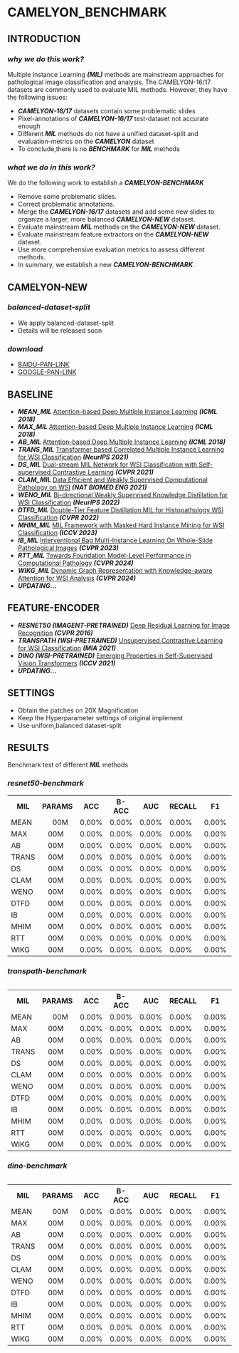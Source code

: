 # CAMELYON_BENCHMARK
## INTRODUCTION
### *why we do this work?*
Multiple Instance Learning **_(MIL)_** methods are mainstream approaches for pathological image classification and analysis.
The CAMELYON-16/17 datasets are commonly used to evaluate MIL methods. 
However, they have the following issues:
* **_CAMELYON-16/17_** datasets contain some problematic slides
* Pixel-annotations of **_CAMELYON-16/17_** test-dataset not accurate enough
* Different **_MIL_** methods do not have a unified dataset-split and evaluation-metrics on the ***CAMELYON*** dataset
* To conclude,there is no ***BENCHMARK*** for ***MIL*** methods
### *what we do in this work?*
We do the following work to establish a ***CAMELYON-BENCHMARK***
* Remove some problematic slides.
* Correct problematic annotations.
* Merge the **_CAMELYON-16/17_** datasets and add some new slides to organize a larger, more balanced **_CAMELYON-NEW_** dataset.
* Evaluate mainstream ***MIL*** methods on the **_CAMELYON-NEW_** dataset.
* Evaluate mainstream feature extractors on the **_CAMELYON-NEW_** dataset.
* Use more comprehensive evaluation metrics to assess different methods.
* In summary, we establish a new **_CAMELYON-BENCHMARK_**.

## CAMELYON-NEW
### *balanced-dataset-split* 
* We apply balanced-dataset-split
* Details will be released soon
### *download*
* [BAIDU-PAN-LINK](https://github.com/lingxitong/CAMELYON_BENCHMARK/edit/main/README.md)
* [GOOGLE-PAN-LINK](https://github.com/lingxitong/CAMELYON_BENCHMARK/edit/main/README.md)
## BASELINE
* ***MEAN_MIL*** [Attention-based Deep Multiple Instance Learning](https://arxiv.org/abs/1802.04712) ***(ICML 2018)*** 
* ***MAX_MIL*** [Attention-based Deep Multiple Instance Learning](https://arxiv.org/abs/1802.04712) ***(ICML 2018)*** 
* ***AB_MIL*** [Attention-based Deep Multiple Instance Learning](https://arxiv.org/abs/1802.04712) ***(ICML 2018)*** 
* ***TRANS_MIL*** [Transformer based Correlated Multiple Instance Learning for WSI Classification](https://arxiv.org/abs/2106.00908) ***(NeurIPS 2021)***
* ***DS_MIL*** [Dual-stream MIL Network for WSI Classification with Self-supervised Contrastive Learning](https://arxiv.org/abs/2011.08939) ***(CVPR 2021)***
* ***CLAM_MIL*** [Data Efficient and Weakly Supervised Computational Pathology on WSI](https://arxiv.org/abs/2004.09666) ***(NAT BIOMED ENG 2021)***
* ***WENO_MIL*** [Bi-directional Weakly Supervised Knowledge Distillation for WSI Classification](https://arxiv.org/abs/2210.03664) ***(NeurIPS 2022)***
* ***DTFD_MIL*** [Double-Tier Feature Distillation MIL for Histopathology WSI Classification](https://arxiv.org/abs/2203.12081) ***(CVPR 2022)***
* ***MHIM_MIL*** [MIL Framework with Masked Hard Instance Mining for WSI Classification](https://arxiv.org/abs/2307.15254) ***(ICCV 2023)***
* ***IB_MIL*** [Interventional Bag Multi-Instance Learning On Whole-Slide Pathological Images](https://arxiv.org/abs/2303.06873) ***(CVPR 2023)***
* ***RTT_MIL*** [Towards Foundation Model-Level Performance in Computational Pathology](https://arxiv.org/abs/2402.17228) ***(CVPR 2024)***
* ***WIKG_MIL*** [Dynamic Graph Representation with Knowledge-aware Attention for WSI Analysis](https://arxiv.org/abs/2403.07719) ***(CVPR 2024)***
* ***UPDATING...***

## FEATURE-ENCODER
* ***RESNET50 (IMAGENT-PRETRAINED)*** [Deep Residual Learning for Image Recognition](https://arxiv.org/abs/1512.03385) ***(CVPR 2016)*** 
* ***TRANSPATH (WSI-PRETRAINED)*** [Unsupervised Contrastive Learning for WSI Classification](https://www.sciencedirect.com/science/article/pii/S1361841522002043) ***(MIA 2021)*** 
* ***DINO (WSI-PRETRAINED)*** [Emerging Properties in Self-Supervised Vision Transformers](https://arxiv.org/abs/2104.14294) ***(ICCV 2021)***
* ***UPDATING...***

  
## SETTINGS
* Obtain the patches on 20X Magnification
* Keep the Hyperparameter settings of original implement
* Use uniform,balanced dataset-split

  
## RESULTS
Benchmark test of different ***MIL*** methods
### *resnet50-benchmark*

<table>
  <tr>
    <th>MIL</th>
    <th>PARAMS</th>
    <th>ACC</th>
    <th>B-ACC</th>
    <th>AUC</th>
    <th>RECALL</th>
    <th>F1</th>
    <th colspan="6">DOWNLOAD</th>
  </tr>
  <tr>
    <td>MEAN</td>
    <td style="text-align: center;">&nbsp;&nbsp;&nbsp;00M</td>
    <td>0.00%</td>
    <td>0.00%</td>
    <td>0.00%</td>
    <td>0.00%</td>
    <td>0.00%</td>
    <td><a href="https://github.com/lingxitong/CAMELYON_BENCHMARK/edit/main/README.md">&nbsp;pre-trained</a></td>
  </tr>
    <tr>
    <td>MAX</td>
    <td>&nbsp;&nbsp;&nbsp;00M</td>
    <td>0.00%</td>
    <td>0.00%</td>
    <td>0.00%</td>
    <td>0.00%</td>
    <td>0.00%</td>
    <td><a href="https://github.com/lingxitong/CAMELYON_BENCHMARK/edit/main/README.md">&nbsp;pre-trained</a></td>
  </tr>
    <tr>
    <td>AB</td>
    <td>&nbsp;&nbsp;&nbsp;00M</td>
    <td>0.00%</td>
    <td>0.00%</td>
    <td>0.00%</td>
    <td>0.00%</td>
    <td>0.00%</td>
    <td><a href="https://github.com/lingxitong/CAMELYON_BENCHMARK/edit/main/README.md">&nbsp;pre-trained</a></td>
  </tr>
    <tr>
    <td>TRANS</td>
    <td>&nbsp;&nbsp;&nbsp;00M</td>
    <td>0.00%</td>
    <td>0.00%</td>
    <td>0.00%</td>
    <td>0.00%</td>
    <td>0.00%</td>
    <td><a href="https://github.com/lingxitong/CAMELYON_BENCHMARK/edit/main/README.md">&nbsp;pre-trained</a></td>
  </tr>
    <tr>
    <td>DS</td>
    <td>&nbsp;&nbsp;&nbsp;00M</td>
    <td>0.00%</td>
    <td>0.00%</td>
    <td>0.00%</td>
    <td>0.00%</td>
    <td>0.00%</td>
    <td><a href="https://github.com/lingxitong/CAMELYON_BENCHMARK/edit/main/README.md">&nbsp;pre-trained</a></td>
  </tr>
    <tr>
    <td>CLAM</td>
    <td>&nbsp;&nbsp;&nbsp;00M</td>
    <td>0.00%</td>
    <td>0.00%</td>
    <td>0.00%</td>
    <td>0.00%</td>
    <td>0.00%</td>
    <td><a href="https://github.com/lingxitong/CAMELYON_BENCHMARK/edit/main/README.md">&nbsp;pre-trained</a></td>
  </tr>
    <tr>
    <td>WENO</td>
    <td>&nbsp;&nbsp;&nbsp;00M</td>
    <td>0.00%</td>
    <td>0.00%</td>
    <td>0.00%</td>
    <td>0.00%</td>
    <td>0.00%</td>
    <td><a href="https://github.com/lingxitong/CAMELYON_BENCHMARK/edit/main/README.md">&nbsp;pre-trained</a></td>
  </tr>
    <tr>
    <td>DTFD</td>
    <td>&nbsp;&nbsp;&nbsp;00M</td>
    <td>0.00%</td>
    <td>0.00%</td>
    <td>0.00%</td>
    <td>0.00%</td>
    <td>0.00%</td>
    <td><a href="https://github.com/lingxitong/CAMELYON_BENCHMARK/edit/main/README.md">&nbsp;pre-trained</a></td>
  </tr>
    </tr>
    <tr>
    <td>IB</td>
    <td>&nbsp;&nbsp;&nbsp;00M</td>
    <td>0.00%</td>
    <td>0.00%</td>
    <td>0.00%</td>
    <td>0.00%</td>
    <td>0.00%</td>
    <td><a href="https://github.com/lingxitong/CAMELYON_BENCHMARK/edit/main/README.md">&nbsp;pre-trained</a></td>
  </tr>
    </tr>
    <tr>
    <td>MHIM</td>
    <td>&nbsp;&nbsp;&nbsp;00M</td>
    <td>0.00%</td>
    <td>0.00%</td>
    <td>0.00%</td>
    <td>0.00%</td>
    <td>0.00%</td>
    <td><a href="https://github.com/lingxitong/CAMELYON_BENCHMARK/edit/main/README.md">&nbsp;pre-trained</a></td>
  </tr>
    </tr>
    <tr>
    <td>RTT</td>
    <td>&nbsp;&nbsp;&nbsp;00M</td>
    <td>0.00%</td>
    <td>0.00%</td>
    <td>0.00%</td>
    <td>0.00%</td>
    <td>0.00%</td>
    <td><a href="https://github.com/lingxitong/CAMELYON_BENCHMARK/edit/main/README.md">&nbsp;pre-trained</a></td>
  </tr>
    </tr>
    <tr>
    <td>WIKG</td>
    <td>&nbsp;&nbsp;&nbsp;00M</td>
    <td>0.00%</td>
    <td>0.00%</td>
    <td>0.00%</td>
    <td>0.00%</td>
    <td>0.00%</td>
    <td><a href="https://github.com/lingxitong/CAMELYON_BENCHMARK/edit/main/README.md">&nbsp;pre-trained</a></td>
  </tr>
<table>


### ***transpath-benchmark***
<table>
  <tr>
    <th>MIL</th>
    <th>PARAMS</th>
    <th>ACC</th>
    <th>B-ACC</th>
    <th>AUC</th>
    <th>RECALL</th>
    <th>F1</th>
    <th colspan="6">DOWNLOAD</th>
  </tr>
  <tr>
    <td>MEAN</td>
    <td style="text-align: center;">&nbsp;&nbsp;&nbsp;00M</td>
    <td>0.00%</td>
    <td>0.00%</td>
    <td>0.00%</td>
    <td>0.00%</td>
    <td>0.00%</td>
    <td><a href="https://github.com/lingxitong/CAMELYON_BENCHMARK/edit/main/README.md">&nbsp;pre-trained</a></td>
  </tr>
    <tr>
    <td>MAX</td>
    <td>&nbsp;&nbsp;&nbsp;00M</td>
    <td>0.00%</td>
    <td>0.00%</td>
    <td>0.00%</td>
    <td>0.00%</td>
    <td>0.00%</td>
    <td><a href="https://github.com/lingxitong/CAMELYON_BENCHMARK/edit/main/README.md">&nbsp;pre-trained</a></td>
  </tr>
    <tr>
    <td>AB</td>
    <td>&nbsp;&nbsp;&nbsp;00M</td>
    <td>0.00%</td>
    <td>0.00%</td>
    <td>0.00%</td>
    <td>0.00%</td>
    <td>0.00%</td>
    <td><a href="https://github.com/lingxitong/CAMELYON_BENCHMARK/edit/main/README.md">&nbsp;pre-trained</a></td>
  </tr>
    <tr>
    <td>TRANS</td>
    <td>&nbsp;&nbsp;&nbsp;00M</td>
    <td>0.00%</td>
    <td>0.00%</td>
    <td>0.00%</td>
    <td>0.00%</td>
    <td>0.00%</td>
    <td><a href="https://github.com/lingxitong/CAMELYON_BENCHMARK/edit/main/README.md">&nbsp;pre-trained</a></td>
  </tr>
    <tr>
    <td>DS</td>
    <td>&nbsp;&nbsp;&nbsp;00M</td>
    <td>0.00%</td>
    <td>0.00%</td>
    <td>0.00%</td>
    <td>0.00%</td>
    <td>0.00%</td>
    <td><a href="https://github.com/lingxitong/CAMELYON_BENCHMARK/edit/main/README.md">&nbsp;pre-trained</a></td>
  </tr>
    <tr>
    <td>CLAM</td>
    <td>&nbsp;&nbsp;&nbsp;00M</td>
    <td>0.00%</td>
    <td>0.00%</td>
    <td>0.00%</td>
    <td>0.00%</td>
    <td>0.00%</td>
    <td><a href="https://github.com/lingxitong/CAMELYON_BENCHMARK/edit/main/README.md">&nbsp;pre-trained</a></td>
  </tr>
    <tr>
    <td>WENO</td>
    <td>&nbsp;&nbsp;&nbsp;00M</td>
    <td>0.00%</td>
    <td>0.00%</td>
    <td>0.00%</td>
    <td>0.00%</td>
    <td>0.00%</td>
    <td><a href="https://github.com/lingxitong/CAMELYON_BENCHMARK/edit/main/README.md">&nbsp;pre-trained</a></td>
  </tr>
    <tr>
    <td>DTFD</td>
    <td>&nbsp;&nbsp;&nbsp;00M</td>
    <td>0.00%</td>
    <td>0.00%</td>
    <td>0.00%</td>
    <td>0.00%</td>
    <td>0.00%</td>
    <td><a href="https://github.com/lingxitong/CAMELYON_BENCHMARK/edit/main/README.md">&nbsp;pre-trained</a></td>
  </tr>
    </tr>
    <tr>
    <td>IB</td>
    <td>&nbsp;&nbsp;&nbsp;00M</td>
    <td>0.00%</td>
    <td>0.00%</td>
    <td>0.00%</td>
    <td>0.00%</td>
    <td>0.00%</td>
    <td><a href="https://github.com/lingxitong/CAMELYON_BENCHMARK/edit/main/README.md">&nbsp;pre-trained</a></td>
  </tr>
    </tr>
    <tr>
    <td>MHIM</td>
    <td>&nbsp;&nbsp;&nbsp;00M</td>
    <td>0.00%</td>
    <td>0.00%</td>
    <td>0.00%</td>
    <td>0.00%</td>
    <td>0.00%</td>
    <td><a href="https://github.com/lingxitong/CAMELYON_BENCHMARK/edit/main/README.md">&nbsp;pre-trained</a></td>
  </tr>
    </tr>
    <tr>
    <td>RTT</td>
    <td>&nbsp;&nbsp;&nbsp;00M</td>
    <td>0.00%</td>
    <td>0.00%</td>
    <td>0.00%</td>
    <td>0.00%</td>
    <td>0.00%</td>
    <td><a href="https://github.com/lingxitong/CAMELYON_BENCHMARK/edit/main/README.md">&nbsp;pre-trained</a></td>
  </tr>
    </tr>
    <tr>
    <td>WIKG</td>
    <td>&nbsp;&nbsp;&nbsp;00M</td>
    <td>0.00%</td>
    <td>0.00%</td>
    <td>0.00%</td>
    <td>0.00%</td>
    <td>0.00%</td>
    <td><a href="https://github.com/lingxitong/CAMELYON_BENCHMARK/edit/main/README.md">&nbsp;pre-trained</a></td>
  </tr>
<table>


### ***dino-benchmark***
<table>
  <tr>
    <th>MIL</th>
    <th>PARAMS</th>
    <th>ACC</th>
    <th>B-ACC</th>
    <th>AUC</th>
    <th>RECALL</th>
    <th>F1</th>
    <th colspan="6">DOWNLOAD</th>
  </tr>
  <tr>
    <td>MEAN</td>
    <td style="text-align: center;">&nbsp;&nbsp;&nbsp;00M</td>
    <td>0.00%</td>
    <td>0.00%</td>
    <td>0.00%</td>
    <td>0.00%</td>
    <td>0.00%</td>
    <td><a href="https://github.com/lingxitong/CAMELYON_BENCHMARK/edit/main/README.md">&nbsp;pre-trained</a></td>
  </tr>
    <tr>
    <td>MAX</td>
    <td>&nbsp;&nbsp;&nbsp;00M</td>
    <td>0.00%</td>
    <td>0.00%</td>
    <td>0.00%</td>
    <td>0.00%</td>
    <td>0.00%</td>
    <td><a href="https://github.com/lingxitong/CAMELYON_BENCHMARK/edit/main/README.md">&nbsp;pre-trained</a></td>
  </tr>
    <tr>
    <td>AB</td>
    <td>&nbsp;&nbsp;&nbsp;00M</td>
    <td>0.00%</td>
    <td>0.00%</td>
    <td>0.00%</td>
    <td>0.00%</td>
    <td>0.00%</td>
    <td><a href="https://github.com/lingxitong/CAMELYON_BENCHMARK/edit/main/README.md">&nbsp;pre-trained</a></td>
  </tr>
    <tr>
    <td>TRANS</td>
    <td>&nbsp;&nbsp;&nbsp;00M</td>
    <td>0.00%</td>
    <td>0.00%</td>
    <td>0.00%</td>
    <td>0.00%</td>
    <td>0.00%</td>
    <td><a href="https://github.com/lingxitong/CAMELYON_BENCHMARK/edit/main/README.md">&nbsp;pre-trained</a></td>
  </tr>
    <tr>
    <td>DS</td>
    <td>&nbsp;&nbsp;&nbsp;00M</td>
    <td>0.00%</td>
    <td>0.00%</td>
    <td>0.00%</td>
    <td>0.00%</td>
    <td>0.00%</td>
    <td><a href="https://github.com/lingxitong/CAMELYON_BENCHMARK/edit/main/README.md">&nbsp;pre-trained</a></td>
  </tr>
    <tr>
    <td>CLAM</td>
    <td>&nbsp;&nbsp;&nbsp;00M</td>
    <td>0.00%</td>
    <td>0.00%</td>
    <td>0.00%</td>
    <td>0.00%</td>
    <td>0.00%</td>
    <td><a href="https://github.com/lingxitong/CAMELYON_BENCHMARK/edit/main/README.md">&nbsp;pre-trained</a></td>
  </tr>
    <tr>
    <td>WENO</td>
    <td>&nbsp;&nbsp;&nbsp;00M</td>
    <td>0.00%</td>
    <td>0.00%</td>
    <td>0.00%</td>
    <td>0.00%</td>
    <td>0.00%</td>
    <td><a href="https://github.com/lingxitong/CAMELYON_BENCHMARK/edit/main/README.md">&nbsp;pre-trained</a></td>
  </tr>
    <tr>
    <td>DTFD</td>
    <td>&nbsp;&nbsp;&nbsp;00M</td>
    <td>0.00%</td>
    <td>0.00%</td>
    <td>0.00%</td>
    <td>0.00%</td>
    <td>0.00%</td>
    <td><a href="https://github.com/lingxitong/CAMELYON_BENCHMARK/edit/main/README.md">&nbsp;pre-trained</a></td>
  </tr>
    </tr>
    <tr>
    <td>IB</td>
    <td>&nbsp;&nbsp;&nbsp;00M</td>
    <td>0.00%</td>
    <td>0.00%</td>
    <td>0.00%</td>
    <td>0.00%</td>
    <td>0.00%</td>
    <td><a href="https://github.com/lingxitong/CAMELYON_BENCHMARK/edit/main/README.md">&nbsp;pre-trained</a></td>
  </tr>
    </tr>
    <tr>
    <td>MHIM</td>
    <td>&nbsp;&nbsp;&nbsp;00M</td>
    <td>0.00%</td>
    <td>0.00%</td>
    <td>0.00%</td>
    <td>0.00%</td>
    <td>0.00%</td>
    <td><a href="https://github.com/lingxitong/CAMELYON_BENCHMARK/edit/main/README.md">&nbsp;pre-trained</a></td>
  </tr>
    </tr>
    <tr>
    <td>RTT</td>
    <td>&nbsp;&nbsp;&nbsp;00M</td>
    <td>0.00%</td>
    <td>0.00%</td>
    <td>0.00%</td>
    <td>0.00%</td>
    <td>0.00%</td>
    <td><a href="https://github.com/lingxitong/CAMELYON_BENCHMARK/edit/main/README.md">&nbsp;pre-trained</a></td>
  </tr>
    </tr>
    <tr>
    <td>WIKG</td>
    <td>&nbsp;&nbsp;&nbsp;00M</td>
    <td>0.00%</td>
    <td>0.00%</td>
    <td>0.00%</td>
    <td>0.00%</td>
    <td>0.00%</td>
    <td><a href="https://github.com/lingxitong/CAMELYON_BENCHMARK/edit/main/README.md">&nbsp;pre-trained</a></td>
  </tr>
<table>







  
 
